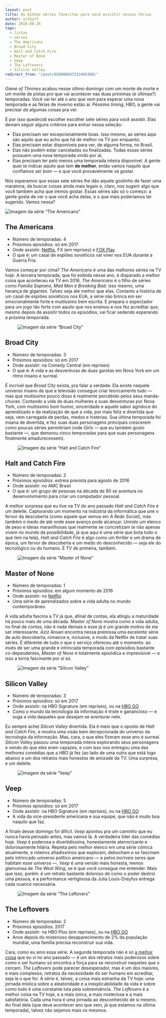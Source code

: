 ```yaml
---
layout: post
title: As minhas séries favoritas para você assistir nessas férias
author: arthurf
date: 2016-08-26
tags:
  - listas
  - séries
  - The Americans
  - Broad City
  - Halt and Catch Fire
  - Master of None
  - Veep
  - The Leftovers
  - Silicon Valley
redirect_from: "/post/658008047233466368/"
---
```


<p><em>Game of Thrones</em> acabou nesse último domingo com um monte de morte e um monte de pistas pro que vai acontecer nas duas próximas (e últimas?) temporadas. Você vai ter até o ano que vem para esperar uma nova temporada e as férias de inverno estão aí. Péssimo <em>timing</em>, HBO, a gente vai precisar de algumas coisas pra ver.</p>

<p>É por isso quedecidi escolher escolher sete séries para você assistir. Elas deviam seguir alguns critérios para entrar nessa seleção:</p>

<ul>
  <li>Elas precisam ser excepcionalmente boas. Isso mesmo, as séries aqui são aquilo que eu acho que há de melhor na TV por enquanto;</li>
  <li>Elas precisam estar disponíveis para ver, de alguma forma, no Brasil.</li>
  <li>Elas não podem estar canceladas ou finalizadas. Todas essas séries possuem uma nova temporada vindo por aí;</li>
  <li>Elas precisam ter pelo menos uma temporada inteira disponível. A gente quer te indicar aquilo que tem <strong>de melhor</strong>, então vamos naquilo que confiamos ser bom — e que você provavelmente vá gostar.</li>
</ul>

<p>Nós esperamos que essas sete séries lhe dão aquele gostinho de fazer uma maratona, de buscar coisas ainda mais legais e, claro, nos sugerir algo que você também acha que iremos gostar. Essas séries são só o começo: a gente gosta de ver o que você acha delas, e o que mais poderíamos ter sugerido. Vamos nessa?</p>

<p class="full-width">
    <img src="{% link uploads/2016/08/26/americans.jpg %}" alt="Imagem da série “The Americans”" title="The Americans, cortesia FX">
</p>

<h2 id="the-americans">The Americans</h2>

<ul>
  <li>Número de temporadas: 4</li>
  <li>Próximos episódios: só em 2017</li>
  <li>Onde assistir: <a href="https://www.netflix.com/title/70269397">Netflix</a>, FX (em reprises) e <a href="http://www.foxplaybrasil.com.br/br/show/9506-the-americans">FOX Play</a>
</li>
  <li>O que é: um casal de espiões soviéticos vai viver nos EUA durante a Guerra Fria.</li>
</ul>

<p>Vamos começar por cima? <em>The Americans</em> é uma das melhores séries na TV hoje. A terceira temporada, que foi exibida nesse ano, é disparado a melhor coisa que aconteceu na TV em 2016. <em>The Americans</em> é o filho de séries como <em>Família Soprano</em>, <em>Mad Men</em> e <em>Breaking Bad</em>: isso mesmo, uma herança de gigantes. Talvez seja até melhor que elas. Contanto a história de um casal de espiões soviéticos nos EUA, a série não brinca em ser emocionalmente forte e muitíssimo bem escrita. E prepara o espectador para um jogo tão forte com aquilo que nos ensinou e nos fez acreditar que, mesmo depois de assistir todos os episódios, vai ficar sedendo esperando a próxima temporada.</p>

<figure class="post-image">
    <img src="{% link uploads/2016/08/26/broad-city.jpg %}" alt="Imagem da série “Broad City”" title="Broad City, cortesia Comedy Central">

</figure>

<h2 id="broad-city">Broad City</h2>

<ul>
  <li>Número de temporadas: 3</li>
  <li>Próximos episódios: só em 2017</li>
  <li>Onde assistir: na Comedy Central (em reprises)</li>
  <li>O que é: A vida e as desventuras de duas garotas em Nova York em um ritmo insano e surreal.</li>
</ul>

<p>É incrível que <em>Broad City</em> exista, pra falar a verdade. Ela existe naquele universo insano de que a televisão consegue criar teoricamente tudo — mas que muitíssimo pouco disso é realmente percebido pelos seus manda-chuvas. Contando a vida de duas mulheres e suas desventuras por Nova York, com muitíssimo bom humor, sinceridade e aquele sabor agridoce do aprendizado e da realização de que a vida, por mais feliz e divertida que seja, vem carregada de perdas, medos e histerias. Sua última temporada foi insana de divertida, e fez suas duas personagens principais crescerem como poucas séries permitiriam (vide <em>Girls</em> — que eu também gosto bastante —, que demorou cinco temporadas para que suas personagens finalmente amadurecessem).</p>

<figure class="post-image">
    <img src="{% link uploads/2016/08/26/halt.jpg %}" alt="Imagem da série “Halt and Catch Fire”" title="Halt and Catch Fire, cortesia AMC">

</figure>

<h2 id="halt-and-catch-fire">Halt and Catch Fire</h2>

<ul>
  <li>Número de temporadas: 2</li>
  <li>Próximos episódios: estreia prevista para agosto de 2016</li>
  <li>Onde assistir: no AMC Brasil</li>
  <li>O que é: um grupo de pessoas na década de 80 se aventura no desenvolvimento para criar um computador pessoal.</li>
</ul>

<p>A melhor surpresa que eu tive na TV do ano passado <em>Halt and Catch Fire</em> é um deleite. Capturando um momento na indústria da informática que une o fervor da descoberta (como aquele que vemos em <em>A Rede Social</em>), mas também o medo de até onde esse avanço pode alcançar. Unindo um elenco de peso e ideias maravilhosas que realmente se concretizam (e não apenas vivem no mundo da possibilidade, já que aqui é uma série que bota tudo o que tem na tela), <em>Halt and Catch Fire</em> é algo como um thriller e um drama de época, um fervor de descoberta e um medo do desconhecido — seja ele do tecnológico ou do humano. É TV de primeira, também.</p>

<figure class="post-image">
    <img src="{% link uploads/2016/08/26/master-of-none.jpg %}" alt="Imagem da série “Master of None”" title="Master of None, cortesia Netflix">

</figure>

<h2 id="master-of-none">Master of None</h2>

<ul>
  <li>Número de temporadas: 1</li>
  <li>Próximos episódios: em algum momento de 2016</li>
  <li>Onde assistir: no <a href="https://www.netflix.com/title/80049714">Netflix</a>
</li>
  <li>Uma série de aprendizados sobre a vida adulta no mundo contemporâneo.</li>
</ul>

<p>A vida adulta fascina a TV já que, afinal de contas, ela atingiu a maturidade há pouco mais de uma década. <em>Master of None</em> mostra como a vida adulta, no final de contas, não é nada demais e esse já é um grande motivo de ela ser interessante. Aziz Ansari encontra nessa premissa uma excelente série de auto descoberta, romance e, inclusive, o modo da Netflix de tratar suas séries. É diferente de tudo o que o serviço ofereceu até o momento: ao invés de ser uma grande e intrincada temporada com episódios bastante co-dependentes, <em>Master of None</em> é totalmente episódica e imprevisível — e isso a torna fascinante por si só.</p>

<figure class="post-image">
    <img src="{% link uploads/2016/08/26/silicon-valley.jpg %}" alt="Imagem da série “Silicon Valley”" title="Silicon Valley, cortesia HBO">

</figure>

<h2 id="silicon-valley">Silicon Valley</h2>

<ul>
  <li>Número de temporadas: 3</li>
  <li>Próximos episódios: só em 2017</li>
  <li>Onde assistir: na HBO Signature (em reprises), ou na <a href="http://www.hbogo.com.br/">HBO GO</a>
</li>
  <li>Como o mundo da tecnologia da informação é triste e ganancioso — e suga a vida daqueles que desejam se aventurar nele.</li>
</ul>

<p>Eu sempre achei <em>Silicon Valley</em> divertida. Ela é meio que o oposto de <em>Halt and Catch Fire</em>, e mostra uma visão bem decepcionada do universo da tecnologia da informação. Mas, cara, o que eles fizeram esse ano é surreal. <em>Silicon Valley</em> passou uma temporada inteira explorando seus personagens e vendo do que eles eram capazes, e com isso nos entregou uma das melhores comédias que a HBO já fez (ao lado de uma outra que está logo abaixo) e um dos retratos mais honestos de amizade da TV. Uma surpresa, e um deleite.</p>

<figure class="post-image">
    <img src="{% link uploads/2016/08/26/veep.jpg %}" alt="Imagem da série “Veep”" title="Veep, cortesia HBO">

</figure>

<h2 id="veep">Veep</h2>

<ul>
  <li>Número de temporadas: 5</li>
  <li>Próximos episódios: só em 2017</li>
  <li>Onde assistir: na HBO Signature (em reprises), ou na <a href="http://www.hbogo.com.br/">HBO GO</a>
</li>
  <li>A vida da vice-presidente americana e sua equipe, que não é muito boa naquilo que faz.</li>
</ul>

<p>A finale desse domingo foi difícil. <em>Veep</em> apontou pra um caminho que eu nunca havia pensado antes, mas vamos lá. A verdadeira líder das comédias hoje. <em>Veep</em> é poderosa e divertidíssima, honestamente aterrorizante e dolorosamente hilária. Repleta pelo melhor elenco em uma série cômica atualmente, e roteiros afiadíssimos que exploram, debocham e se fascinam pelo intrincado universo político americano — e pelos incríveis seres que habitam esse universo —, <em>Veep</em> é uma versão mais honesta, menos glamurosa de <em>The West Wing</em>, se é que você consegue me entender. Mais que isso, porém: é um retrato bastante doloroso de como o poder destroi uma pessoa, e a performance vertiginosa da Julia Louis-Dreyfus entrega cada nuance necessária.</p>

<figure class="post-image">
    <img src="{% link uploads/2016/08/26/leftovers.jpg %}" alt="Imagem da série “The Leftovers”" title="The Leftovers, cortesia HBO">

</figure>

<h2 id="the-leftovers">The Leftovers</h2>

<ul>
  <li>Número de temporadas: 2</li>
  <li>Próximos episódios: 2017</li>
  <li>Onde assistir: na HBO Plus (em reprises), ou na <a href="http://www.hbogo.com.br/">HBO GO</a>
</li>
  <li>Anos depois do misterioso desaparecimento de 2% da população mundial, uma família precisa reconstruir sua vida.</li>
</ul>

<p>Cara, como eu amo essa série. A segunda temporada não é só <a href="{% post_url 2015/2015-12-31-os-melhores-de-2015 %}">a melhor coisa</a> que eu vi no ano passado — é um dos retratos mais poderosos sobre como o ser humano só encontra a força para se reconstruir naqueles que o cercam. <em>The Leftovers</em> pode parecer desesperador, mas é um dos maiores, e mais complexos, retratos da necessidade do ser humano em acreditar, seja lá o que for. A série é, talvez, a coisa mais estranha da TV hoje: uma jornada mística sobre a aleatoridade e a inexplicabilidade da vida e sobre como tudo é uma constante luta pela sobrevivência. <em>The Leftovers</em> é a melhor coisa na TV hoje, e a mais única, a mais misteriosa e a mais satisfatória. Cada uma hora é uma jornada ao desconhecido de si mesmo. Ao final dela (que deve acontecer ano que vem, já que estamos na última temporada), talvez não sejamos mais os mesmos.</p>

